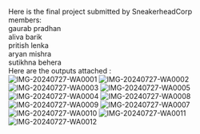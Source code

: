 Here is the final project submitted by SneakerheadCorp<br>
members:<br> 
gaurab pradhan<br>
aliva barik<br>
pritish lenka<br>
aryan mishra<br>
sutikhna behera<br>
Here are the outputs attached :<br>
![IMG-20240727-WA0001](https://github.com/user-attachments/assets/eaa3f3c0-c37c-453d-bfdc-f05d1b14c064)
![IMG-20240727-WA0002](https://github.com/user-attachments/assets/372f3d68-abaf-43e2-b6ed-bc3e4fefbdc8)
![IMG-20240727-WA0003](https://github.com/user-attachments/assets/711c7431-ff13-48cc-a347-d3300fcd99e8)
![IMG-20240727-WA0005](https://github.com/user-attachments/assets/61926647-d65a-4e3c-bf65-fca46e10a228)
![IMG-20240727-WA0004](https://github.com/user-attachments/assets/3faaa1fa-2017-4ec1-8778-fe339731a134)
![IMG-20240727-WA0008](https://github.com/user-attachments/assets/44d6ae32-55cf-4afd-a281-67746a9ba1d7)
![IMG-20240727-WA0009](https://github.com/user-attachments/assets/f91aabab-a004-4f6b-a7a6-dfc43fb5e2ba)
![IMG-20240727-WA0007](https://github.com/user-attachments/assets/72cf697d-d766-4b4c-a484-e7cb619db18f)
![IMG-20240727-WA0010](https://github.com/user-attachments/assets/95b32e70-f358-4c1a-9049-b7aa3eafe4ce)
![IMG-20240727-WA0011](https://github.com/user-attachments/assets/b6753977-0a04-4f68-85ac-5eb77a9c01a3)
![IMG-20240727-WA0012](https://github.com/user-attachments/assets/6625991f-2f6b-4d95-bb6a-02548930c6e8)
